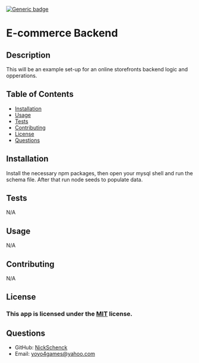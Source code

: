 [![Generic badge](https://img.shields.io/badge/license-MIT-<COLOR>.svg)](#license)
  # E-commerce Backend
  ## Description
  This will be an example set-up for an online storefronts backend logic and opperations.
  ## Table of Contents
  * [Installation](#installation)
  * [Usage](#usage)
  * [Tests](#tests)
  * [Contributing](#contributing)
  * [License](#license)
  * [Questions](#questions)
  ## Installation
  Install the necessary npm packages, then open your mysql shell and run the schema file. After that run node seeds to populate data.
  ## Tests
  N/A
  ## Usage
  N/A
  ## Contributing
  N/A
  ## License
  ### This app is licensed under the [MIT](https://opensource.org/licenses/MIT) license.
  ## Questions
  * GitHub: [NickSchenck](https://github.com/NickSchenck)
  * Email: 
  [yoyo4games@yahoo.com](mailto:yoyo4games@yahoo.com)
    